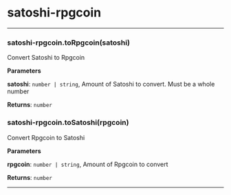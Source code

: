 # satoshi-rpgcoin





* * *

### satoshi-rpgcoin.toRpgcoin(satoshi)

Convert Satoshi to Rpgcoin

**Parameters**

**satoshi**: `number | string`, Amount of Satoshi to convert. Must be a whole number

**Returns**: `number`


### satoshi-rpgcoin.toSatoshi(rpgcoin)

Convert Rpgcoin to Satoshi

**Parameters**

**rpgcoin**: `number | string`, Amount of Rpgcoin to convert

**Returns**: `number`



* * *
